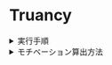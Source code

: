 # Truancy

<details>

<summary>実行手順</summary>

`docker-compose build`

`docker-compose run --rm front sh -c "yarn upgrade"`

`docker-compose up`

`docker-compose run api sh -c "rails db:create"`

`docker-compose run api sh -c "rails db:migrate"`

`docker-compose down`

`docker-compose up`

</details>

<details>

<summary>モチベーション算出方法</summary>

## 前提条件

- 記録開始から 3 日間はモチベーションを算出しない

## PID 算出方法

### 偏差の算出方法

前日のコミット数 - target(目標コミット数)

### 傾きの算出方法

1 日前のコミット数 / 2 日前のコミット数

### 継続量の算出方法

3 日前〜1 日前の平均コミット数

## 重み

- 偏差 1.5
- 傾き 10
- 継続量 1

## モチベーション参考値

偏差 * 1.5 + 傾き * 10 + 継続量 \* 1

## モチベーション算出方法

本日のモチベーション参考値 / 本日を含めた 3 日分の最大モチベーション参考値 \* 100

</details>
